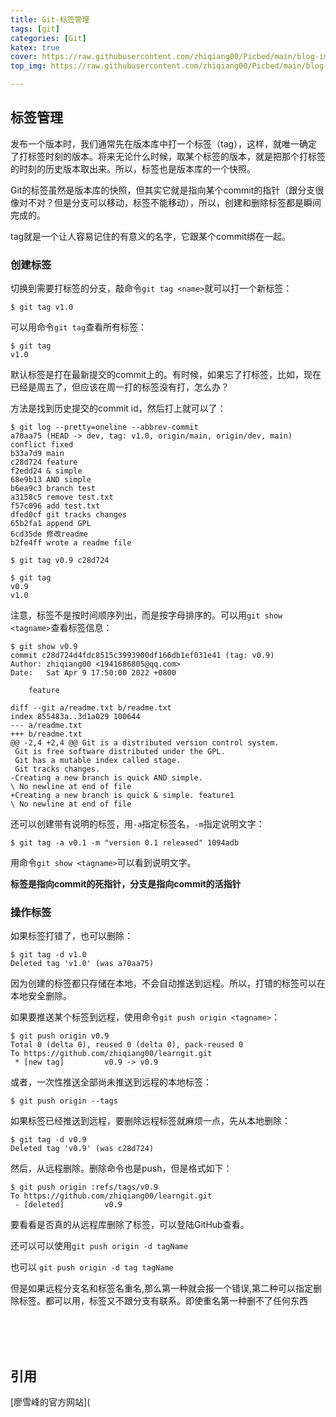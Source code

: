 ```yaml
---
title: Git-标签管理
tags: [git]
categories: [Git]
katex: true
cover: https://raw.githubusercontent.com/zhiqiang00/Picbed/main/blog-images/2022/03/31/75c3fd05a3a3a095f6aa8a79d0720676-image-20220331174845354-4f3399.png
top_img: https://raw.githubusercontent.com/zhiqiang00/Picbed/main/blog-images/2022/03/20/9d2244833e878e2169062087c9ab0874-wallhaven-g72p87-af7e51.jpg

---
```


## 标签管理

发布一个版本时，我们通常先在版本库中打一个标签（tag），这样，就唯一确定了打标签时刻的版本。将来无论什么时候，取某个标签的版本，就是把那个打标签的时刻的历史版本取出来。所以，标签也是版本库的一个快照。

Git的标签虽然是版本库的快照，但其实它就是指向某个commit的指针（跟分支很像对不对？但是分支可以移动，标签不能移动），所以，创建和删除标签都是瞬间完成的。

tag就是一个让人容易记住的有意义的名字，它跟某个commit绑在一起。

### 创建标签

切换到需要打标签的分支，敲命令`git tag <name>`就可以打一个新标签：

```
$ git tag v1.0
```

可以用命令`git tag`查看所有标签：

```
$ git tag
v1.0
```

默认标签是打在最新提交的commit上的。有时候，如果忘了打标签，比如，现在已经是周五了，但应该在周一打的标签没有打，怎么办？

方法是找到历史提交的commit id，然后打上就可以了：

```
$ git log --pretty=oneline --abbrev-commit
a70aa75 (HEAD -> dev, tag: v1.0, origin/main, origin/dev, main) conflict fixed
b33a7d9 main
c28d724 feature
f2edd24 & simple
68e9b13 AND simple
b6ea9c3 branch test
a3158c5 remove test.txt
f57c096 add test.txt
dfed0cf git tracks changes
65b2fa1 append GPL
6cd35de 修改readme
b2fe4ff wrote a readme file
```

```
$ git tag v0.9 c28d724

$ git tag
v0.9
v1.0
```

注意，标签不是按时间顺序列出，而是按字母排序的。可以用`git show <tagname>`查看标签信息：

```
$ git show v0.9
commit c28d724d4fdc8515c3993900df166db1ef031e41 (tag: v0.9)
Author: zhiqiang00 <1941686805@qq.com>
Date:   Sat Apr 9 17:50:00 2022 +0800

    feature

diff --git a/readme.txt b/readme.txt
index 855483a..3d1a029 100644
--- a/readme.txt
+++ b/readme.txt
@@ -2,4 +2,4 @@ Git is a distributed version control system.
 Git is free software distributed under the GPL.
 Git has a mutable index called stage.
 Git tracks changes.
-Creating a new branch is quick AND simple.
\ No newline at end of file
+Creating a new branch is quick & simple. feature1
\ No newline at end of file
```

还可以创建带有说明的标签，用`-a`指定标签名，`-m`指定说明文字：

```
$ git tag -a v0.1 -m "version 0.1 released" 1094adb
```

用命令`git show <tagname>`可以看到说明文字。

**标签是指向commit的死指针，分支是指向commit的活指针**

### 操作标签

如果标签打错了，也可以删除：

```
$ git tag -d v1.0
Deleted tag 'v1.0' (was a70aa75)
```

因为创建的标签都只存储在本地，不会自动推送到远程。所以，打错的标签可以在本地安全删除。

如果要推送某个标签到远程，使用命令`git push origin <tagname>`：

```
$ git push origin v0.9
Total 0 (delta 0), reused 0 (delta 0), pack-reused 0
To https://github.com/zhiqiang00/learngit.git
 * [new tag]         v0.9 -> v0.9
```

或者，一次性推送全部尚未推送到远程的本地标签：

```
$ git push origin --tags
```

如果标签已经推送到远程，要删除远程标签就麻烦一点，先从本地删除：

```
$ git tag -d v0.9
Deleted tag 'v0.9' (was c28d724)
```

然后，从远程删除。删除命令也是push，但是格式如下：

```
$ git push origin :refs/tags/v0.9
To https://github.com/zhiqiang00/learngit.git
 - [deleted]         v0.9
```

要看看是否真的从远程库删除了标签，可以登陆GitHub查看。

还可以可以使用`git push origin -d tagName` 

也可以 `git push origin -d tag tagName`

但是如果远程分支名和标签名重名,那么第一种就会报一个错误,第二种可以指定删除标签。都可以用，标签又不跟分支有联系。即使重名第一种删不了任何东西

<br/><br/><br/>

## 引用

[廖雪峰的官方网站](